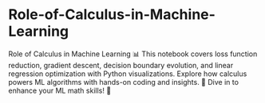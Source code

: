 # Role-of-Calculus-in-Machine-Learning
 Role of Calculus in Machine Learning 📊  This notebook covers loss function reduction, gradient descent, decision boundary evolution, and linear regression optimization with Python visualizations. Explore how calculus powers ML algorithms with hands-on coding and insights.  🔗 Dive in to enhance your ML math skills! 🚀
